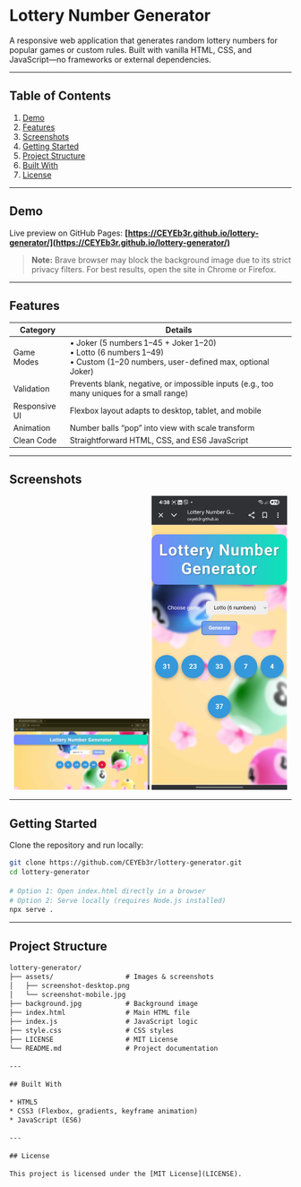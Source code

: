 # Lottery Number Generator

A responsive web application that generates random lottery numbers for popular games or custom rules. Built with vanilla HTML, CSS, and JavaScript—no frameworks or external dependencies.

---

## Table of Contents

1. [Demo](#demo)
2. [Features](#features)
3. [Screenshots](#screenshots)
4. [Getting Started](#getting-started)
5. [Project Structure](#project-structure)
6. [Built With](#built-with)
7. [License](#license)

---

## Demo

Live preview on GitHub Pages:
**[https://CEYEb3r.github.io/lottery-generator/](https://CEYEb3r.github.io/lottery-generator/)**

> **Note:** Brave browser may block the background image due to its strict privacy filters.
> For best results, open the site in Chrome or Firefox.

---

## Features

| Category       | Details                                                                                                       |
|----------------|---------------------------------------------------------------------------------------------------------------|
| Game Modes     | • Joker (5 numbers 1–45 + Joker 1–20) <br> • Lotto (6 numbers 1–49) <br> • Custom (1–20 numbers, user-defined max, optional Joker) |
| Validation     | Prevents blank, negative, or impossible inputs (e.g., too many uniques for a small range)                    |
| Responsive UI  | Flexbox layout adapts to desktop, tablet, and mobile                                                          |
| Animation      | Number balls “pop” into view with scale transform                                                             |
| Clean Code     | Straightforward HTML, CSS, and ES6 JavaScript                                                                 |
                                                     

---

## Screenshots

<p align="center">
  <img src="assets/screenshot-desktop.png" alt="Desktop Screenshot" width="48%">
  <img src="assets/screenshot-mobile.jpg" alt="Mobile Screenshot" width="48%">
</p>



---

## Getting Started

Clone the repository and run locally:

```bash
git clone https://github.com/CEYEb3r/lottery-generator.git
cd lottery-generator

# Option 1: Open index.html directly in a browser
# Option 2: Serve locally (requires Node.js installed)
npx serve .
```

---

## Project Structure

```
lottery-generator/
├── assets/                  # Images & screenshots
│   ├── screenshot-desktop.png
│   └── screenshot-mobile.jpg
├── background.jpg           # Background image
├── index.html               # Main HTML file
├── index.js                 # JavaScript logic
├── style.css                # CSS styles
├── LICENSE                  # MIT License
└── README.md                # Project documentation

---

## Built With

* HTML5
* CSS3 (Flexbox, gradients, keyframe animation)
* JavaScript (ES6)

---

## License

This project is licensed under the [MIT License](LICENSE).
